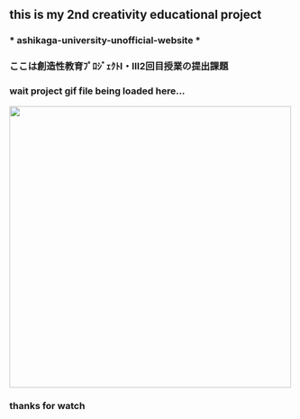 ## this is my 2nd creativity educational project ## 
### * ashikaga-university-unofficial-website * ###
### ここは創造性教育ﾌﾟﾛｼﾞｪｸﾄⅠ・Ⅲ2回目授業の提出課題 ###
### wait project gif file being loaded here... ###
<img src="execution result .gif" width="500px">

### thanks for watch ###

